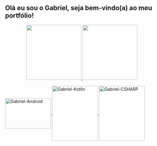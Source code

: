 ## Olá eu sou o Gabriel, seja bem-vindo(a) ao meu portfólio!
<div align="center">
  <a href="https://github.com/Gabriel-LSantos">
  <img height="180em" src="https://github-readme-stats.vercel.app/api?username=Gabriel-LSantos&show_icons=true&theme=dracula&include_all_commits=true&count_private=true"/>
  <img height="180em" src="https://github-readme-stats.vercel.app/api/top-langs/?username=Gabriel-LSantos&layout=compact&langs_count=7&theme=dark"/>
</div>
  
  <div style="display: inline_block"><br>
  <img align="center" alt="Gabriel-Android" height="100" width="150" src="https://cdn.jsdelivr.net/gh/devicons/devicon/icons/androidstudio/androidstudio-original.svg">
 <img align="center" alt="Gabriel-Kotlin" height="180" width="150" src="https://cdn.jsdelivr.net/gh/devicons/devicon/icons/kotlin/kotlin-plain-wordmark.svg">
 <img align="center" alt="Gabriel-CSHARP" height="180" width="150" src="https://icongr.am/devicon/csharp-original.svg">


 </div>
